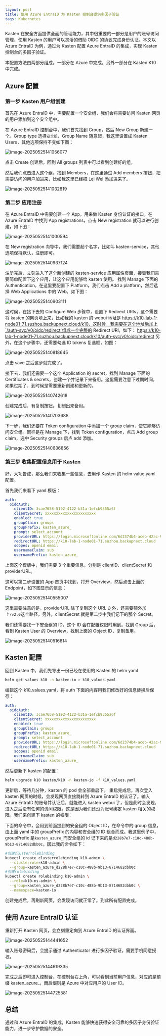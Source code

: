 ```yaml
---
layout: post
title: 使用 Azure EntraID 为 Kasten 控制台提供多因子验证
tags: Kubernetes
---
```


Kasten 在安全方面提供全面的管理能力，其中很重要的一部分是用户的账号访问管理，使用 Kasten 的用户可以灵活的借助 OIDC 的协议完成身份认证。本文以 Azure EntraID 为例，通过为 Kasten 配置 Azure EntraID 的集成，实现 Kasten 控制台的多因子验证。

本配置方法由两部分组成，一部分在 Azure 中完成，另外一部分在 Kasten K10 中完成。
## Azure 配置
### 第一步 Kasten 用户组创建
首先在 Azure EntraID 中，需要配置一个安全组，我们会将需要访问 Kasten 网页的用户添加到这个安全组中。

在 Azure EntraID 控制台中，我们首先找到 Group，然后 New Group 新建一个。Group type 选择`安全组`，Group Name 随意起，我这里设置成 Kasten Users，其他选项保持不变如下图：

![image-20250525141056077](https://s2.loli.net/2025/05/25/8vQZrBwt3XAnDOb.png)

点击 Create 创建后，回到 All groups 列表中可以看到创建好的组。

然后我们点击进入这个组，找到 Members，在这里通过 Add members 按钮，把需要访问的用户加进来，比如我这里已经把 Lei Wei 添加进来了。

![image-20250525141032819](https://s2.loli.net/2025/05/25/LCmM9QoaKXw6fEd.png)

### 第二步 应用注册

在 Azure EntraID 中需要创建一个 App，用来做 Kasten 身份认证的接口，在 Azure EntraID 中找到 App registrations，点击 New registration 就可以进行创建，如下图：

![image-20250525141000594](https://s2.loli.net/2025/05/25/bN8xUeMK4iJCXAY.png)

在 New registration 向导中，我们需要起个名字，比如叫 kasten-service，其他选项保持默认，注册即可。

![image-20250525140937124](https://s2.loli.net/2025/05/25/QRx5IjBbvoA7GTO.png)

注册完后，立刻进入了这个新创建的 kasten-service 应用属性页面，接着我们需要简单配置下这个应用，让这个应用能够给 kasten 使用。
找到 Manage 下面的 Authentication，在这里要配置下 Platform，我们点击 Add a platform，然后选择 Web Applications 中的 Web，如下图：

![image-20250525140903111](https://s2.loli.net/2025/05/25/r9Lsb8qhDgYXT7t.png)

这时候，在接下去的 Configure Web 步骤中，设置下 Redirect URIs，这个需要将 kasten 的网页填上来，比如我的 kasten 的 webui 地址是
https://k10-lab-1-node01-71.suzhou.backupnext.cloud/k10，这时候，我需要在这个地址后加上`/auth-svc/v0/oidc/redirect`组成一个完整的 Redirect URI，如下：
https://k10-lab-1-node01-71.suzhou.backupnext.cloud/k10/auth-svc/v0/oidc/redirect
另外，在这个步骤中，还需要勾选 ID tokens 复选框，如图：

![image-20250525140818645](https://s2.loli.net/2025/05/25/OapRHZh2igYvQ9u.png)

点击 save 之后这步就完成了。

接下去，我们还需要一个这个 Application 的 secret，找到 Manage 下面的 Certificates & secrets，创建一个并记录下来备用。这里需要注意下过期时间，如果过期了，到时候是需要重新创建和更新的。

![image-20250525140742618](https://s2.loli.net/2025/05/25/eR3Z4QpHLtCi7Mh.png)

创建完成后，有复制按钮，复制出来备用。

![image-20250525140703688](https://s2.loli.net/2025/05/25/87CwqaDkJnGcPhx.png)

下一步，我们还要在 Token configuration 中添加一个 group claim，使它能够访问安全组。同样是在 Manage 下，找到 Token configuration，点击 Add group claim，选中 Security groups 后点 add 添加。

![image-20250525140636856](https://s2.loli.net/2025/05/25/WcR4CbwxKBkuL8y.png)



### 第三步 收集配置信息用于 Kasten
好，大功告成，那么我们来收集一些信息，去用作 Kasten 的 helm value.yaml 配置。

首先我们来看下 yaml 模版：
```yaml
auth:
  oidcAuth:
    clientID: 3cae7658-5192-4122-b31a-1efcb9355a6f
    clientSecret: xxxxxxxxxxxxxxxxxxxxxxx
    enabled: true
    groupClaim: groups
    groupPrefix: kasten_azure_
    prompt: select_account
    providerURL: https://login.microsoftonline.com/6d2374b4-aceb-42ac-966a-716a93f07db0/v2.0
    redirectURL: https://k10-lab-1-node01-71.suzhou.backupnext.cloud
    scopes: openid email
    usernameClaim: sub
    usernamePrefix: kasten_azure_ 
```

上面这个模版中，我们需要 3 个重要信息，分别是 clientID、clientSecret 和 providerURL。

这可以第二步设置的 App 首页中找到，打开 Overview，然后点击上面的 Endpoint，如下图显示的信息：

![image-20250525140555007](https://s2.loli.net/2025/05/25/tuQafIBGpw8kTgH.png)

这里需要注意的是，providerURL 除了复制这个 URL 之外，还需要额外加上`/v2.0`这个路径。另外，clientSecret 就是第二步中我们记下的那个 Secret。

我们还需要找一下安全组的 ID，这个 ID 会在配置权限时用到。找到 Group 后，看到 Kasten User 的 Overview，找到上面的 Object ID，复制备用。

![image-20250525140516814](https://s2.loli.net/2025/05/25/GtWE1Ndp4oLO7sI.png)



## Kasten 配置

回到 Kasten 中，我们先导出一份已经在使用的 Kasten 的 helm yaml
```bash
helm get values k10 -n kasten-io > k10_values.yaml 
```
编辑这个 k10_values.yaml，将 auth 下面的内容用我们修改好的信息替换后保存：
```yaml
auth:
  oidcAuth:
    clientID: 3cae7658-5192-4122-b31a-1efcb9355a6f
    clientSecret: xxxxxxxxxxxxxxxxxxxxxxx
    enabled: true
    groupClaim: groups
    groupPrefix: kasten_azure_
    prompt: select_account
    providerURL: https://login.microsoftonline.com/6d2374b4-aceb-42ac-966a-716a93f07db0/v2.0
    redirectURL: https://k10-lab-1-node01-71.suzhou.backupnext.cloud
    scopes: openid email
    usernameClaim: sub
    usernamePrefix: kasten_azure_ 
```

然后更新下 kasten 的配置：
```bash
helm upgrade k10 kasten/k10 -n kasten-io -f k10_values.yaml 
```
更新后，等待几分钟，kasten 的 pod 会全部重启下。
重启完成后，再次登入 kasten 网页的时候，会发现网页直接跳转到 Azure EntraID 的认证了。输入 Azure EntraID 的账号并认证后，就能进入 kasten webui 了，但是此时会发现，进入之后没有任何的访问权限。这是因为我们还没为账号绑定 kasten 相关的权限。我们来创建下 kasten 的权限：

下面的命令中，会用到前面提到的安全组的 Object ID，在命令中的 group 信息，由上面 yaml 中的 groupPrefix 的内容和安全组的 ID 组合而成。我这里例子中，groupPrefix 是`kasten_azure_`而安全组的 id 记下来的是`d228b7e7-c10c-488b-9b13-8714682dbb0c`，因此我的命令如下：
```bash
#创建clusterrolebinding
kubectl create clusterrolebinding k10-admin \
  --clusterrole=k10-admin \
  --group=kasten_azure_d228b7e7-c10c-488b-9b13-8714682dbb0c
#创建rolebinding
kubectl create rolebinding k10-admin \
  --role=k10-ns-admin \
  --group=kasten_azure_d228b7e7-c10c-488b-9b13-8714682dbb0c \
  --namespace=kasten-io
```

创建完成后，再刷新网页，会发现访问就正常了。到此所有配置完成。



## 使用 Azure EntraID 认证

重新打开 Kasten 网页，会立刻重定向到 Azure EntraID 的认证界面。

![image-20250525144441652](https://s2.loli.net/2025/05/25/uURfhF61Vpc9tKB.png)

输入账号密码后，会提示通过 Authenticator 进行多因子验证，需要手机同意授权。

![image-20250525144619335](https://s2.loli.net/2025/05/25/9ae25GC7K6DXTS1.png)

完成之后即可进入控制台，在控制台右上角，可以看到当前用户信息，对应的是前缀 kasten_azure_，而后缀则是 Azure 中对应用户的 User ID。

![image-20250525144725581](https://s2.loli.net/2025/05/25/ZclKfx7g5sTIJiF.png)



## 总结

通过和 Azure EntraID 的集成，Kasten 能够快速获得安全可靠的多因子身份验证能力，进一步守护数据的安全。